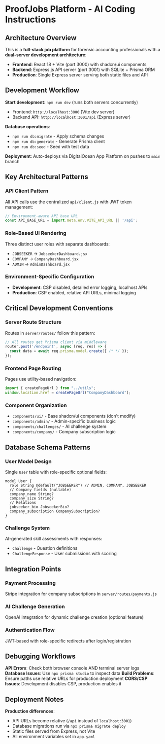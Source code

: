 # ProofJobs Platform - AI Coding Instructions

## Architecture Overview

This is a **full-stack job platform** for forensic accounting professionals with a **dual-server development architecture**:

- **Frontend**: React 18 + Vite (port 3000) with shadcn/ui components
- **Backend**: Express.js API server (port 3001) with SQLite + Prisma ORM  
- **Production**: Single Express server serving both static files and API

## Development Workflow

**Start development**: `npm run dev` (runs both servers concurrently)
- Frontend: `http://localhost:3000` (Vite dev server)
- Backend API: `http://localhost:3001/api` (Express server)

**Database operations**:
- `npm run db:migrate` - Apply schema changes  
- `npm run db:generate` - Generate Prisma client
- `npm run db:seed` - Seed with test data

**Deployment**: Auto-deploys via DigitalOcean App Platform on pushes to `main` branch

## Key Architectural Patterns

### API Client Pattern
All API calls use the centralized `api/client.js` with JWT token management:
```javascript
// Environment-aware API base URL
const API_BASE_URL = import.meta.env.VITE_API_URL || '/api';
```

### Role-Based UI Rendering
Three distinct user roles with separate dashboards:
- `JOBSEEKER` → `JobseekerDashboard.jsx`
- `COMPANY` → `CompanyDashboard.jsx` 
- `ADMIN` → `AdminDashboard.jsx`

### Environment-Specific Configuration
- **Development**: CSP disabled, detailed error logging, localhost APIs
- **Production**: CSP enabled, relative API URLs, minimal logging

## Critical Development Conventions

### Server Route Structure
Routes in `server/routes/` follow this pattern:
```javascript
// All routes get Prisma client via middleware
router.post('/endpoint', async (req, res) => {
  const data = await req.prisma.model.create({ /* */ });
});
```

### Frontend Page Routing
Pages use utility-based navigation:
```javascript
import { createPageUrl } from "../utils";
window.location.href = createPageUrl("CompanyDashboard");
```

### Component Organization
- `components/ui/` - Base shadcn/ui components (don't modify)
- `components/admin/` - Admin-specific business logic
- `components/challenges/` - AI challenge system
- `components/company/` - Company subscription logic

## Database Schema Patterns

### User Model Design
Single `User` table with role-specific optional fields:
```prisma
model User {
  role String @default("JOBSEEKER") // ADMIN, COMPANY, JOBSEEKER
  // Company fields (nullable)
  company_name String?
  company_size String?
  // Relations
  jobseeker_bio JobseekerBio?
  company_subscription CompanySubscription?
}
```

### Challenge System
AI-generated skill assessments with responses:
- `Challenge` - Question definitions
- `ChallengeResponse` - User submissions with scoring

## Integration Points

### Payment Processing
Stripe integration for company subscriptions in `server/routes/payments.js`

### AI Challenge Generation  
OpenAI integration for dynamic challenge creation (optional feature)

### Authentication Flow
JWT-based with role-specific redirects after login/registration

## Debugging Workflows

**API Errors**: Check both browser console AND terminal server logs
**Database Issues**: Use `npx prisma studio` to inspect data
**Build Problems**: Ensure paths use relative URLs for production deployment
**CORS/CSP Issues**: Development disables CSP, production enables it

## Deployment Notes

**Production differences**:
- API URLs become relative (`/api` instead of `localhost:3001`)
- Database migrations run via `npx prisma migrate deploy`
- Static files served from Express, not Vite
- All environment variables set in `app.yaml`
